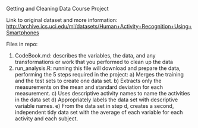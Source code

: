 Getting and Cleaning Data Course Project


Link to original dataset and more information: http://archive.ics.uci.edu/ml/datasets/Human+Activity+Recognition+Using+Smartphones

Files in repo:
  1) CodeBook.md: describes the variables, the data, and any transformations or work that you performed to clean up the data
  2) run_analysis.R: running this file will download and prepare the data, performing the 5 steps required in the project:
      a)  Merges the training and the test sets to create one data set.
      b)  Extracts only the measurements on the mean and standard deviation for each measurement.
      c)  Uses descriptive activity names to name the activities in the data set
      d)  Appropriately labels the data set with descriptive variable names.
      e)  From the data set in step d, creates a second, independent tidy data set with the average of each variable for each activity and each subject.
